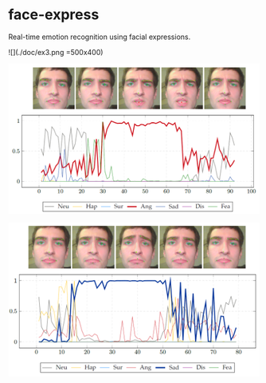 # face-express

Real-time emotion recognition using facial expressions.

![](./doc/ex3.png =500x400)

![](./doc/ex1.png?raw=true)

![](./doc/ex2.png?raw=true "Title")
